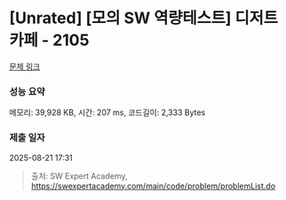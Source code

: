 # [Unrated] [모의 SW 역량테스트] 디저트 카페 - 2105 

[문제 링크](https://swexpertacademy.com/main/code/problem/problemDetail.do?contestProbId=AV5VwAr6APYDFAWu) 

### 성능 요약

메모리: 39,928 KB, 시간: 207 ms, 코드길이: 2,333 Bytes

### 제출 일자

2025-08-21 17:31



> 출처: SW Expert Academy, https://swexpertacademy.com/main/code/problem/problemList.do